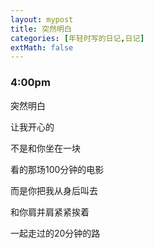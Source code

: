 ```yaml
---
layout: mypost
title: 突然明白
categories: [年轻时写的日记,日记]
extMath: false
---
```

### 4:00pm

突然明白

让我开心的

不是和你坐在一块

看的那场100分钟的电影

而是你把我从身后叫去

和你肩并肩紧紧挨着

一起走过的20分钟的路

